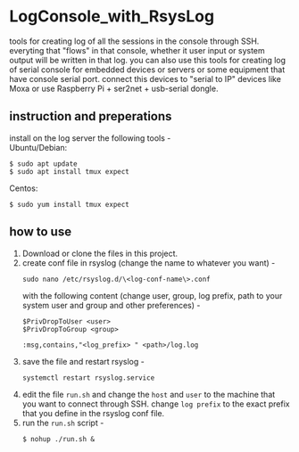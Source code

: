 # LogConsole_with_RsysLog
tools for creating log of all the sessions in the console through SSH. everyting that "flows" in that console, whether it user input or system output will be written in that log. you can also use this tools for creating log of serial console for embedded devices or servers or some equipment that have console serial port. connect this devices to "serial to IP" devices like Moxa or use Raspberry Pi + ser2net + usb-serial dongle.

## instruction and preperations
install on the log server the following tools - <br>
Ubuntu/Debian:<br>
```
$ sudo apt update
$ sudo apt install tmux expect
```
Centos:<br>
```
$ sudo yum install tmux expect
```

## how to use
1. Download or clone the files in this project.
2. create conf file in rsyslog (change the name to whatever you want) - <br>
    ```
    sudo nano /etc/rsyslog.d/\<log-conf-name\>.conf
    ```
   with the following content (change user, group, log prefix, path to your system user and group and other preferences) - <br>
   ```
   $PrivDropToUser <user>
   $PrivDropToGroup <group>
   
   :msg,contains,"<log_prefix> " <path>/log.log
   ```
3. save the file and restart rsyslog - <br>
   ```
   systemctl restart rsyslog.service
   ```
4. edit the file ```run.sh``` and change the ```host``` and ```user``` to the machine that you want to connect through SSH.
   change ```log prefix``` to the exact prefix that you define in the rsyslog conf file.
5. run the ```run.sh``` script - 
   ```
   $ nohup ./run.sh &
   ```

